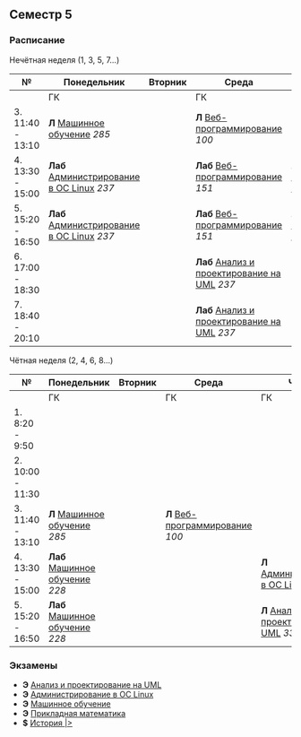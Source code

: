 ## Семестр 5

### Расписание

Нечётная неделя (1, 3, 5, 7...)

|№| Понедельник | Вторник | Среда | Четверг | Пятница | Суббота |
| ----- | ------ |------ |------ |------ |------ |------ |
| | ГК | | ГК | ГК |  |  |
| 3. 11:40 - 13:10| **Л** [Машинное обучение](Subjects/MachineLearning.md) *285* | | **Л** [Веб-программирование](Subjects/WebProgramming.md) *100* | | |  |
| 4. 13:30 - 15:00| **Лаб** [Администрирование в ОС Linux](Subjects/LinuxAdministration.md) *237* |  |  **Лаб** [Веб-программирование](Subjects/WebProgramming.md) *151* | **Л** [Администрирование в ОС Linux](Subjects/LinuxAdministration.md) *100* | | |
| 5. 15:20 - 16:50 | **Лаб** [Администрирование в ОС Linux](Subjects/LinuxAdministration.md) *237* |  | **Лаб** [Веб-программирование](Subjects/WebProgramming.md) *151*| **Л** [Анализ и проектирование на UML](Subjects/UML.md) *331* | | |
| 6. 17:00 - 18:30 | | | **Лаб** [Анализ и проектирование на UML](Subjects/UML.md) *237*|   | | |
| 7. 18:40 - 20:10 | | | **Лаб** [Анализ и проектирование на UML](Subjects/UML.md) *237*|   | | |


Чётная неделя (2, 4, 6, 8...)

|№| Понедельник | Вторник | Среда | Четверг | Пятница | Суббота |
| ----- | ------ |------ |------ |------ |------ |------ |
| | ГК | | ГК | ГК |  | Ломо |
| 1. 8:20 - 9:50| |  | |  |  | **Лаб** [Прикладная математика](Subjects/AppliedMathematics.md) *1513* |
| 2. 10:00 - 11:30| |  | |  |  | **Лаб** [Прикладная математика](Subjects/AppliedMathematics.md) *1513* |
| 3. 11:40 - 13:10| **Л** [Машинное обучение](Subjects/MachineLearning.md) *285* | | **Л** [Веб-программирование](Subjects/WebProgramming.md) *100*| | | **Л** [Прикладная математика](Subjects/AppliedMathematics.md) *2202* |
| 4. 13:30 - 15:00| **Лаб** [Машинное обучение](Subjects/MachineLearning.md) *228* |  |  | **Л** [Администрирование в ОС Linux](Subjects/LinuxAdministration.md) *100* |  | **Л** [Прикладная математика](Subjects/AppliedMathematics.md) *2202* |
| 5. 15:20 - 16:50 | **Лаб** [Машинное обучение](Subjects/MachineLearning.md) *228* | |  | **Л** [Анализ и проектирование на UML](Subjects/UML.md) *331* | | |


### Экзамены

* **Э** [Анализ и проектирование на UML](Subjects/UML.md)
* **Э** [Администрирование в ОС Linux](Subjects/LinuxAdministration.md)
* **Э** [Машинное обучение](Subjects/MachineLearning.md)
* **Э** [Прикладная математика](Subjects/AppliedMathematics.md)
* **$** [История |>]()
